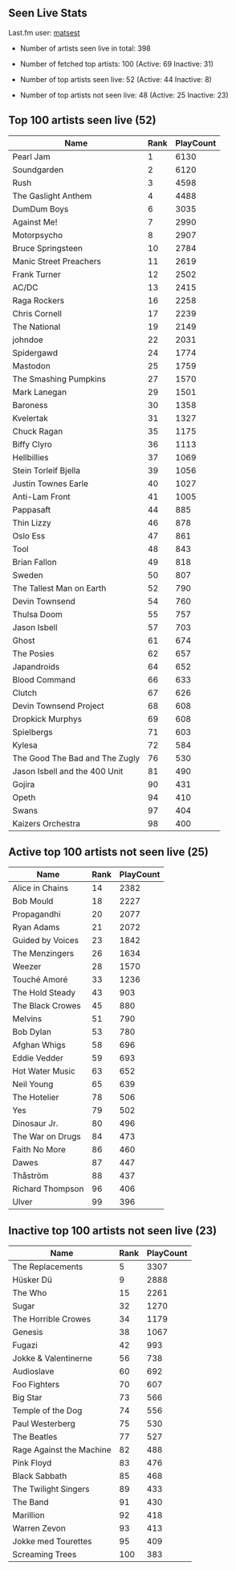 ## Seen Live Stats

Last.fm user: [matsest](https://www.last.fm/user/matsest)

- Number of artists seen live in total: 398

- Number of fetched top artists: 100 (Active: 69 Inactive: 31)

- Number of top artists seen live: 52 (Active: 44 Inactive: 8)

- Number of top artists not seen live: 48 (Active: 25 Inactive: 23)

## Top 100 artists seen live (52)

Name                           | Rank | PlayCount
------------------------------ | ---- | ---------
Pearl Jam                      | 1    | 6130     
Soundgarden                    | 2    | 6120     
Rush                           | 3    | 4598     
The Gaslight Anthem            | 4    | 4488     
DumDum Boys                    | 6    | 3035     
Against Me!                    | 7    | 2990     
Motorpsycho                    | 8    | 2907     
Bruce Springsteen              | 10   | 2784     
Manic Street Preachers         | 11   | 2619     
Frank Turner                   | 12   | 2502     
AC/DC                          | 13   | 2415     
Raga Rockers                   | 16   | 2258     
Chris Cornell                  | 17   | 2239     
The National                   | 19   | 2149     
johndoe                        | 22   | 2031     
Spidergawd                     | 24   | 1774     
Mastodon                       | 25   | 1759     
The Smashing Pumpkins          | 27   | 1570     
Mark Lanegan                   | 29   | 1501     
Baroness                       | 30   | 1358     
Kvelertak                      | 31   | 1327     
Chuck Ragan                    | 35   | 1175     
Biffy Clyro                    | 36   | 1113     
Hellbillies                    | 37   | 1069     
Stein Torleif Bjella           | 39   | 1056     
Justin Townes Earle            | 40   | 1027     
Anti-Lam Front                 | 41   | 1005     
Pappasaft                      | 44   | 885      
Thin Lizzy                     | 46   | 878      
Oslo Ess                       | 47   | 861      
Tool                           | 48   | 843      
Brian Fallon                   | 49   | 818      
Sweden                         | 50   | 807      
The Tallest Man on Earth       | 52   | 790      
Devin Townsend                 | 54   | 760      
Thulsa Doom                    | 55   | 757      
Jason Isbell                   | 57   | 703      
Ghost                          | 61   | 674      
The Posies                     | 62   | 657      
Japandroids                    | 64   | 652      
Blood Command                  | 66   | 633      
Clutch                         | 67   | 626      
Devin Townsend Project         | 68   | 608      
Dropkick Murphys               | 69   | 608      
Spielbergs                     | 71   | 603      
Kylesa                         | 72   | 584      
The Good The Bad and The Zugly | 76   | 530      
Jason Isbell and the 400 Unit  | 81   | 490      
Gojira                         | 90   | 431      
Opeth                          | 94   | 410      
Swans                          | 97   | 404      
Kaizers Orchestra              | 98   | 400      

## Active top 100 artists not seen live (25)

Name             | Rank | PlayCount
---------------- | ---- | ---------
Alice in Chains  | 14   | 2382     
Bob Mould        | 18   | 2227     
Propagandhi      | 20   | 2077     
Ryan Adams       | 21   | 2072     
Guided by Voices | 23   | 1842     
The Menzingers   | 26   | 1634     
Weezer           | 28   | 1570     
Touché Amoré     | 33   | 1236     
The Hold Steady  | 43   | 903      
The Black Crowes | 45   | 880      
Melvins          | 51   | 790      
Bob Dylan        | 53   | 780      
Afghan Whigs     | 58   | 696      
Eddie Vedder     | 59   | 693      
Hot Water Music  | 63   | 652      
Neil Young       | 65   | 639      
The Hotelier     | 78   | 506      
Yes              | 79   | 502      
Dinosaur Jr.     | 80   | 496      
The War on Drugs | 84   | 473      
Faith No More    | 86   | 460      
Dawes            | 87   | 447      
Thåström         | 88   | 437      
Richard Thompson | 96   | 406      
Ulver            | 99   | 396      

## Inactive top 100 artists not seen live (23)

Name                     | Rank | PlayCount
------------------------ | ---- | ---------
The Replacements         | 5    | 3307     
Hüsker Dü                | 9    | 2888     
The Who                  | 15   | 2261     
Sugar                    | 32   | 1270     
The Horrible Crowes      | 34   | 1179     
Genesis                  | 38   | 1067     
Fugazi                   | 42   | 993      
Jokke & Valentinerne     | 56   | 738      
Audioslave               | 60   | 692      
Foo Fighters             | 70   | 607      
Big Star                 | 73   | 566      
Temple of the Dog        | 74   | 556      
Paul Westerberg          | 75   | 530      
The Beatles              | 77   | 527      
Rage Against the Machine | 82   | 488      
Pink Floyd               | 83   | 476      
Black Sabbath            | 85   | 468      
The Twilight Singers     | 89   | 433      
The Band                 | 91   | 430      
Marillion                | 92   | 418      
Warren Zevon             | 93   | 413      
Jokke med Tourettes      | 95   | 409      
Screaming Trees          | 100  | 383      

